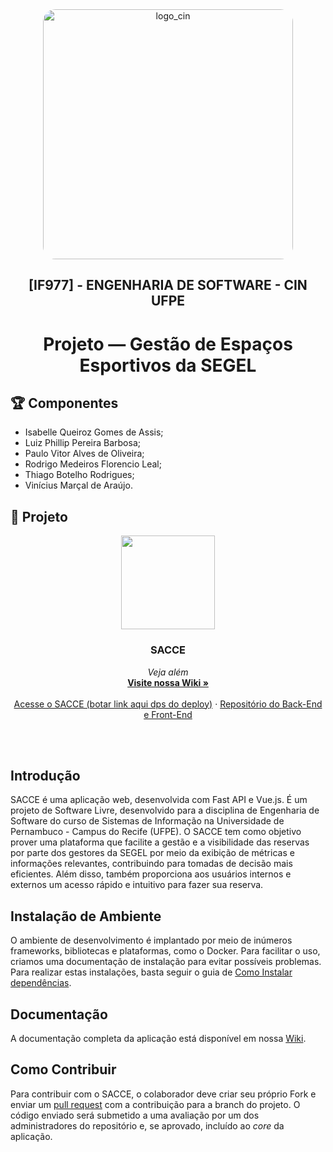 <div align="center">
  <img src="https://portal.cin.ufpe.br/wp-content/uploads/2020/07/Horizontal-Vermelho-Logotipo-CIn-UFPE.png" alt="logo_cin" width="400" height="auto" style="border-radius:20px;" />
  <h2>
    [IF977] - ENGENHARIA DE SOFTWARE - CIN UFPE
  </h2>
  <h1>
    Projeto — Gestão de Espaços Esportivos da SEGEL
  </h1> 
</div>

## :trophy: Componentes
- Isabelle Queiroz Gomes de Assis;
- Luiz Phillip Pereira Barbosa;
- Paulo Vitor Alves de Oliveira;
- Rodrigo Medeiros Florencio Leal;
- Thiago Botelho Rodrigues;
- Vinícius Marçal de Araújo.


## :pencil: Projeto
<p align="center">
  <a href="https://github.com/isabelleqga/ESprojetoSEGEL/wiki">
    <img src="https://user-images.githubusercontent.com/52607671/233801776-1436e17f-e3c3-4fe4-9c71-896af5425f19.png" width=150 height=150>
  </a>

  <h3 align="center">SACCE</h3>

  <p align="center">
    <i>Veja além</i>
    <br>
    <a href="https://github.com/isabelleqga/ESprojetoSEGEL/wiki"><strong>Visite nossa Wiki &raquo;</strong></a>
    <br>
    <br>
    <a href="http://falko.solutions">Acesse o SACCE (botar link aqui dps do deploy)</a>
    &middot;
    <a href="https://github.com/isabelleqga/ESprojetoSEGEL/tree/main/Application">Repositório do Back-End e Front-End</a>
  </p>
</p>

<br></br>

## Introdução

SACCE é uma aplicação web, desenvolvida com Fast API e Vue.js. É um projeto de Software Livre, desenvolvido para a disciplina de Engenharia de Software do curso de Sistemas de Informação na Universidade de Pernambuco - Campus do Recife (UFPE).
O SACCE tem como objetivo prover uma plataforma que facilite a gestão e a visibilidade das reservas por parte dos gestores da SEGEL por meio da exibição de métricas e informações relevantes, contribuindo para tomadas de decisão mais eficientes. Além disso, também proporciona aos usuários internos e externos um acesso rápido e intuitivo para fazer sua reserva.

## Instalação de Ambiente

O ambiente de desenvolvimento é implantado por meio de inúmeros frameworks, bibliotecas e plataformas, como o Docker. Para facilitar o uso, criamos uma documentação de instalação para evitar possíveis problemas. Para realizar estas instalações, basta seguir o guia de [Como Instalar dependências](https://github.com/isabelleqga/ESprojetoSEGEL/wiki/Installation).

## Documentação

A documentação completa da aplicação está disponível em nossa [Wiki](https://github.com/isabelleqga/ESprojetoSEGEL/wiki).

## Como Contribuir

Para contribuir com o SACCE, o colaborador deve criar seu próprio Fork e enviar um [pull request](https://github.com/isabelleqga/ESprojetoSEGEL/pulls) com a contribuição para a branch do projeto.
O código enviado será submetido a uma avaliação por um dos administradores do repositório e, se aprovado, incluído ao _core_ da aplicação.
